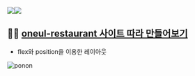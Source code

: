 <img src="https://img.shields.io/badge/html-E34F26?style=for-the-badge&logo=html5&logoColor=white"><img src="https://img.shields.io/badge/css-1572B6?style=for-the-badge&logo=css3&logoColor=white">

## 👩‍🍳 [oneul-restaurant 사이트 따라 만들어보기](https://treatme030.github.io/oneul-restaurant-main/vom-oneul.html)
* flex와 position을 이용한 레이아웃

![ponon](https://user-images.githubusercontent.com/74355328/147536116-cc1b6a97-282b-405a-af95-b685500fd343.gif)

